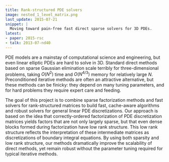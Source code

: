 ```yaml
---
title: Rank-structured PDE solvers
image: nested_1_level_matrix.png
last_update: 2015-07-21
snippet: |
  Moving toward pain-free fast direct sparse solvers for 3D PDEs.
latest:
- paper: 2015-rsc
- talk: 2013-07-nd40
---
```


PDE models are a mainstay of computational science and engineering,
but even linear elliptic PDEs are hard to solve in 3D.  Standard
direct methods based on sparse Gaussian elimination scale terribly for
three-dimensional problems, taking $O(N^2)$ time and $O(N^{4/3})$
memory for relatively large $N$.  Preconditioned iterative methods are
often an attractive alternative, but these methods can be finicky:
they depend on many tuning parameters, and for hard problems they
require expert care and feeding.

The goal of this project is to combine sparse factorization methods
and fast solvers for rank-structured matrices to build fast,
cache-aware algorithms and robust solvers for general linear PDE
discretizations.  Our approach is based on the idea that
correctly-ordered factorization of PDE discretization matrices yields
factors that are not only largely sparse, but that even dense blocks
formed during factorization have low rank structure.  This low rank
structure reflects the interpretation of these intermediate matrices
as discretizations of boundary integral equations.  By using both
sparsity and low rank structure, our methods dramatically improve the
scalability of direct methods, yet remain robust without the parameter
tuning required for typical iterative methods.
